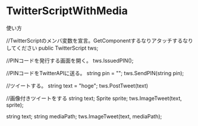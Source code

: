 # TwitterScriptWithMedia

使い方

//TwitterScriptのメンバ変数を宣言。GetComponentするなりアタッチするなりしてください
public TwitterScript tws;

//PINコードを発行する画面を開く。
tws.IssuedPIN();

//PINコードをTwitterAPIに送る。
string pin = "";
tws.SendPIN(string pin);

//ツイートする。
string text = "hoge";
tws.PostTweet(text)

//画像付きツイートをする
string text;
Sprite sprite;
tws.ImageTweet(text, sprite);

string text;
string mediaPath;
tws.ImageTweet(text, mediaPath);
